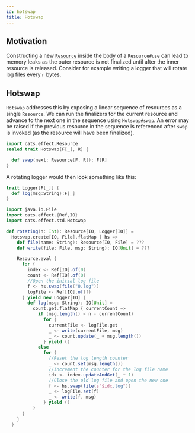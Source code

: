 ```yaml
---
id: hotswap
title: Hotswap
---
```


## Motivation

Constructing a new [`Resource`](./resource.md) inside the body of a
`Resource#use` can lead to memory leaks as the outer resource is not finalized
until after the inner resource is released. Consider for example writing a
logger that will rotate log files every `n` bytes. 

## Hotswap

`Hotswap` addresses this by exposing a linear sequence of resources as a single
`Resource`. We can run the finalizers for the current resource and advance to
the next one in the sequence using `Hotswap#swap`. An error may be raised if
the previous resource in the sequence is referenced after `swap` is invoked
(as the resource will have been finalized).


```scala mdoc
import cats.effect.Resource
sealed trait Hotswap[F[_], R] {

  def swap(next: Resource[F, R]): F[R]
}
```

A rotating logger would then look something like this:
```scala mdoc:invisible
trait Logger[F[_]] {
  def log(msg:String):F[_]
}
```
```scala mdoc:silent
import java.io.File
import cats.effect.{Ref,IO}
import cats.effect.std.Hotswap

def rotating(n: Int): Resource[IO, Logger[IO]] =
  Hotswap.create[IO, File].flatMap { hs =>
    def file(name: String): Resource[IO, File] = ???
    def write(file: File, msg: String): IO[Unit] = ???

    Resource.eval {
      for {
        index <- Ref[IO].of(0)
        count <- Ref[IO].of(0)
        //Open the initial log file
        f <- hs.swap(file("0.log"))
        logFile <- Ref[IO].of(f)
      } yield new Logger[IO] {
        def log(msg: String): IO[Unit] =
          count.get.flatMap { currentCount =>
            if (msg.length() < n - currentCount)
              for {
                currentFile <- logFile.get
                _ <- write(currentFile, msg)
                _ <- count.update(_ + msg.length())
              } yield ()
            else
              for {
                //Reset the log length counter
                _ <- count.set(msg.length())
                //Increment the counter for the log file name
                idx <- index.updateAndGet(_ + 1)
                //Close the old log file and open the new one
                f <- hs.swap(file(s"$idx.log"))
                _ <- logFile.set(f)
                _ <- write(f, msg)
              } yield ()
          }
      }
    }
  }
```
